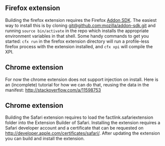 Firefox extension
---

Building the firefox extension requires the Firefox [Addon SDK](https://developer.mozilla.org/en-US/Add-ons/SDK/Tutorials/Installation).
The easiest way to install this is by cloning [git@github.com:mozilla/addon-sdk.git](https://github.com/mozilla/addon-sdk)
and running `source bin/activate` in the repo which installs the appropriate environment variables in that shell.
Some handy commands to get you started: `cfx run` in the firefox extension directory will run a profile-less firefox
process with the extension installed, and `cfx xpi` will compile the XPI.


Chrome extension
---

For now the chrome extension does not support injection on install. Here is an (incomplete) tutorial for how we can do that, reusing the data in the manifest: http://stackoverflow.com/a/11598753


Chrome extension
---

Building the Safari extension requires to load the factlink.safariextension folder into the Extension Builder of Safari. Installing the extension requires a Safari developer account and a certificate that can be requested on http://developer.apple.com/certificates/safari/. After updating the extension you can build and install the extension.
